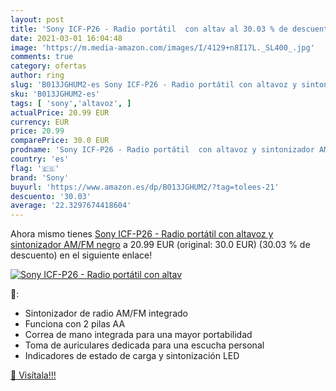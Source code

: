 ```yaml
---
layout: post
title: 'Sony ICF-P26 - Radio portátil  con altav al 30.03 % de descuento'
date: 2021-03-01 16:04:48
image: 'https://m.media-amazon.com/images/I/4129+n8I17L._SL400_.jpg'
comments: true
category: ofertas
author: ring
slug: 'B013JGHUM2-es Sony ICF-P26 - Radio portátil con altavoz y sintonizador...'
sku: 'B013JGHUM2-es'
tags: [ 'sony','altavoz', ]
actualPrice: 20.99 EUR
currency: EUR
price: 20.99
comparePrice: 30.0 EUR
prodname: 'Sony ICF-P26 - Radio portátil  con altavoz y sintonizador AM/FM   negro'
country: 'es'
flag: '🇪🇸'
brand: 'Sony'
buyurl: 'https://www.amazon.es/dp/B013JGHUM2/?tag=tolees-21'
descuento: '30.03'
average: '22.3297674418604'
---
```


Ahora mismo tienes [Sony ICF-P26 - Radio portátil  con altavoz y sintonizador AM/FM   negro](https://www.amazon.es/dp/B013JGHUM2/?tag=tolees-21) a 20.99 EUR (original: 30.0 EUR) (30.03 %  de descuento) en el siguiente enlace!

[![Sony ICF-P26 - Radio portátil  con altav](https://m.media-amazon.com/images/I/4129+n8I17L._SL400_.jpg)](https://www.amazon.es/dp/B013JGHUM2/?tag=tolees-21)

🔎:

- Sintonizador de radio AM/FM integrado
- Funciona con 2 pilas AA
- Correa de mano integrada para una mayor portabilidad
- Toma de auriculares dedicada para una escucha personal
- Indicadores de estado de carga y sintonización LED

[🛒 Visítala!!!](https://www.amazon.es/dp/B013JGHUM2/?tag=tolees-21)
